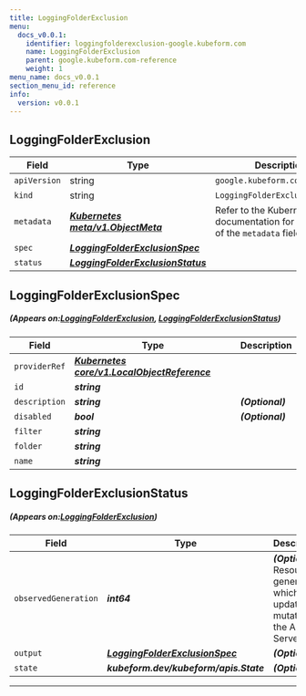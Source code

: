 ```yaml
---
title: LoggingFolderExclusion
menu:
  docs_v0.0.1:
    identifier: loggingfolderexclusion-google.kubeform.com
    name: LoggingFolderExclusion
    parent: google.kubeform.com-reference
    weight: 1
menu_name: docs_v0.0.1
section_menu_id: reference
info:
  version: v0.0.1
---
```


## LoggingFolderExclusion
| Field | Type | Description |
| ------ | ----- | ----------- |
| `apiVersion` | string | `google.kubeform.com/v1alpha1` |
|    `kind` | string | `LoggingFolderExclusion` |
| `metadata` | ***[Kubernetes meta/v1.ObjectMeta](https://kubernetes.io/docs/reference/generated/kubernetes-api/v1.13/#objectmeta-v1-meta)***|Refer to the Kubernetes API documentation for the fields of the `metadata` field.|
| `spec` | ***[LoggingFolderExclusionSpec](#LoggingFolderExclusionSpec)***||
| `status` | ***[LoggingFolderExclusionStatus](#LoggingFolderExclusionStatus)***||
## LoggingFolderExclusionSpec
##### (Appears on:[LoggingFolderExclusion](#LoggingFolderExclusion), [LoggingFolderExclusionStatus](#LoggingFolderExclusionStatus))
| Field | Type | Description |
| ------ | ----- | ----------- |
| `providerRef` | ***[Kubernetes core/v1.LocalObjectReference](https://kubernetes.io/docs/reference/generated/kubernetes-api/v1.13/#localobjectreference-v1-core)***||
| `id` | ***string***||
| `description` | ***string***| ***(Optional)*** |
| `disabled` | ***bool***| ***(Optional)*** |
| `filter` | ***string***||
| `folder` | ***string***||
| `name` | ***string***||
## LoggingFolderExclusionStatus
##### (Appears on:[LoggingFolderExclusion](#LoggingFolderExclusion))
| Field | Type | Description |
| ------ | ----- | ----------- |
| `observedGeneration` | ***int64***| ***(Optional)*** Resource generation, which is updated on mutation by the API Server.|
| `output` | ***[LoggingFolderExclusionSpec](#LoggingFolderExclusionSpec)***| ***(Optional)*** |
| `state` | ***kubeform.dev/kubeform/apis.State***| ***(Optional)*** |
---
